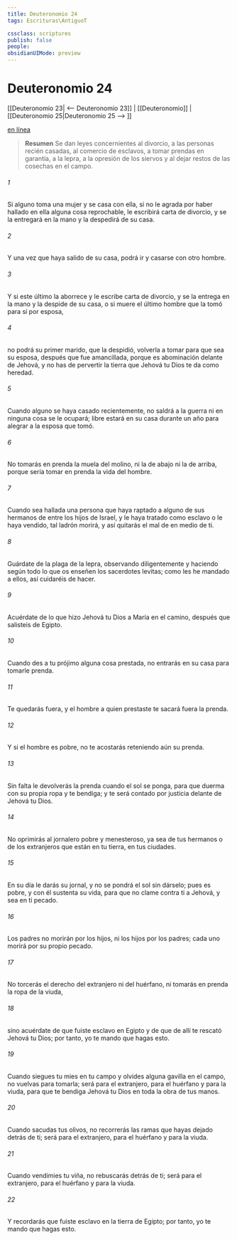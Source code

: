 ```yaml
---
title: Deuteronomio 24
tags: Escrituras\AntiguoT

cssclass: scriptures
publish: false
people:
obsidianUIMode: preview
---
```


# Deuteronomio 24
[[Deuteronomio 23| <-- Deuteronomio 23]] | [[Deuteronomio]] | [[Deuteronomio 25|Deuteronomio 25 --> ]]

[en línea](https://churchofjesuschrist.org/study/scriptures/ot/deut/24?lang=spa)

> __Resumen__
Se dan leyes concernientes al divorcio, a las personas recién casadas, al comercio de esclavos, a tomar prendas en garantía, a la lepra, a la opresión de los siervos y al dejar restos de las cosechas en el campo.

###### 1 
Si alguno toma una mujer y se casa con ella, si no le agrada por haber hallado en ella alguna cosa reprochable, le escribirá carta de divorcio, y se la entregará en la mano y la despedirá de su casa.

###### 2 
Y una vez que haya salido de su casa, podrá ir y casarse con otro hombre.

###### 3 
Y si este último la aborrece y le escribe carta de divorcio, y se la entrega en la mano y la despide de su casa, o si muere el último hombre que la tomó para sí por esposa,

###### 4 
no podrá su primer marido, que la despidió, volverla a tomar para que sea su esposa, después que fue amancillada, porque es abominación delante de Jehová, y no has de pervertir la tierra que Jehová tu Dios te da como heredad.

###### 5 
Cuando alguno se haya casado recientemente, no saldrá a la guerra ni en ninguna cosa se le ocupará; libre estará en su casa durante un año para alegrar a la esposa que tomó.

###### 6 
No tomarás en prenda la muela del molino, ni la de abajo ni la de arriba, porque sería tomar en prenda la vida del hombre.

###### 7 
Cuando sea hallada una persona que haya raptado a alguno de sus hermanos de entre los hijos de Israel, y le haya tratado como esclavo o le haya vendido, tal ladrón morirá, y así quitarás el mal de en medio de ti.

###### 8 
Guárdate de la plaga de la lepra, observando diligentemente y haciendo según todo lo que os enseñen los sacerdotes levitas; como les he mandado a ellos, así cuidaréis de hacer.

###### 9 
Acuérdate de lo que hizo Jehová tu Dios a María en el camino, después que salisteis de Egipto.

###### 10 
Cuando des a tu prójimo alguna cosa prestada, no entrarás en su casa para tomarle prenda.

###### 11 
Te quedarás fuera, y el hombre a quien prestaste te sacará fuera la prenda.

###### 12 
Y si el hombre es pobre, no te acostarás reteniendo aún su prenda.

###### 13 
Sin falta le devolverás la prenda cuando el sol se ponga, para que duerma con su propia ropa y te bendiga; y te será contado por justicia delante de Jehová tu Dios.

###### 14 
No oprimirás al jornalero pobre y menesteroso, ya sea de tus hermanos o de los extranjeros que están en tu tierra, en tus ciudades.

###### 15 
En su día le darás su jornal, y no se pondrá el sol sin dárselo; pues es pobre, y con él sustenta su vida, para que no clame contra ti a Jehová, y sea en ti pecado.

###### 16 
Los padres no morirán por los hijos, ni los hijos por los padres; cada uno morirá por su propio pecado.

###### 17 
No torcerás el derecho del extranjero ni del huérfano, ni tomarás en prenda la ropa de la viuda,

###### 18 
sino acuérdate de que fuiste esclavo en Egipto y de que de allí te rescató Jehová tu Dios; por tanto, yo te mando que hagas esto.

###### 19 
Cuando siegues tu mies en tu campo y olvides alguna gavilla en el campo, no vuelvas para tomarla; será para el extranjero, para el huérfano y para la viuda, para que te bendiga Jehová tu Dios en toda la obra de tus manos.

###### 20 
Cuando sacudas tus olivos, no recorrerás las ramas que hayas dejado detrás de ti; será para el extranjero, para el huérfano y para la viuda.

###### 21 
Cuando vendimies tu viña, no rebuscarás detrás de ti; será para el extranjero, para el huérfano y para la viuda.

###### 22 
Y recordarás que fuiste esclavo en la tierra de Egipto; por tanto, yo te mando que hagas esto.

